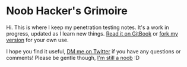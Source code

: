 # Noob Hacker's Grimoire

Hi. This is where I keep my penetration testing notes. It's a work in progress, updated as I learn new things. [Read it on GitBook](https://vulp3cula.gitbook.io/hackers-grimoire/) or [fork my version](https://github.com/vulp3cula/hackers-grimoire) for your own use.

I hope you find it useful, [DM me on Twitter](https://twitter.com/hizeena) if you have any questions or comments! Please be gentle though, [I'm still a noob](https://www.hackthebox.eu/home/users/profile/30804) :D

